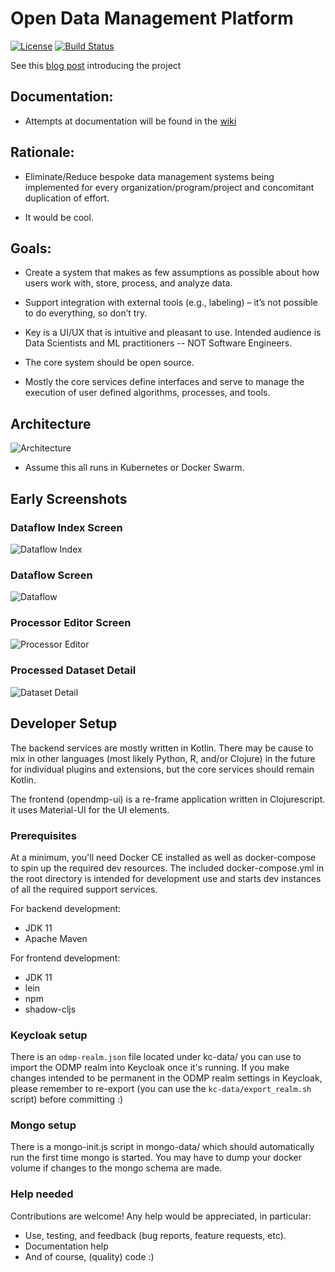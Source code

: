 # Open Data Management Platform

[![License](https://img.shields.io/badge/License-Apache%202.0-blue.svg)](https://opensource.org/licenses/Apache-2.0)
[![Build Status](https://travis-ci.org/rhinoman/odmp.svg?branch=master)](https://travis-ci.org/rhinoman/odmp)

See this [blog post](https://jamesadam.me/2020/09/08/my-lock-down-project-a-data-management-thing/) introducing the project

## Documentation:

- Attempts at documentation will be found in the [wiki](https://github.com/rhinoman/odmp/wiki)

## Rationale:

- Eliminate/Reduce bespoke data management systems being implemented for every organization/program/project and concomitant duplication of effort.

- It would be cool.

## Goals:

- Create a system that makes as few assumptions as possible about how users work with, store, process, and analyze data.

- Support integration with external tools (e.g., labeling) – it’s not possible to do everything, so don’t try.

- Key is a UI/UX that is intuitive and pleasant to use.  Intended audience is Data Scientists and ML practitioners -- NOT Software Engineers.

- The core system should be open source.

- Mostly the core services define interfaces and serve to manage the execution of user defined algorithms, processes, and tools.


## Architecture

![Architecture](/doc/architecture.jpg)

- Assume this all runs in Kubernetes or Docker Swarm.

## Early Screenshots

### Dataflow Index Screen
![Dataflow Index](/doc/screenshots/dataflow_index.jpg)

### Dataflow Screen
![Dataflow](/doc/screenshots/single_dataflow.jpg)

### Processor Editor Screen
![Processor Editor](/doc/screenshots/processor_editor.jpg)

### Processed Dataset Detail
![Dataset Detail](/doc/screenshots/dataset_detail2.jpg)

## Developer Setup

The backend services are mostly written in Kotlin.  There may be cause to mix in other languages (most likely Python, R, and/or Clojure) in the future for individual plugins and extensions, but the core services should remain Kotlin.

The frontend (opendmp-ui) is a re-frame application written in Clojurescript.  it uses Material-UI for the UI elements.

### Prerequisites

At a minimum, you'll need Docker CE installed as well as docker-compose to spin up the required dev resources.  The included docker-compose.yml in the root directory is intended for development use and starts dev instances of all the required support services.

For backend development:

- JDK 11
- Apache Maven

For frontend development:
- JDK 11
- lein
- npm
- shadow-cljs

### Keycloak setup

There is an `odmp-realm.json` file located under kc-data/ you can use to import the ODMP realm into Keycloak once it's running.  If you make changes intended to be permanent in the ODMP realm settings in Keycloak, please remember to re-export (you can use the `kc-data/export_realm.sh` script) before committing :)

### Mongo setup

There is a mongo-init.js script in mongo-data/ which should automatically run the first time mongo is started.  You may have to dump your docker volume if changes to the mongo schema are made.

### Help needed

Contributions are welcome!  Any help would be appreciated, in particular:

- Use, testing, and feedback (bug reports, feature requests, etc).
- Documentation help
- And of course, (quality) code :)
